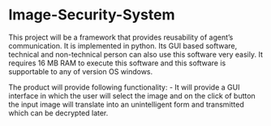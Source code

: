 # Image-Security-System

This project will be a framework that provides reusability of agent’s communication. It is 
implemented in python. Its GUI based software, technical and non-technical person can also use 
this software very easily. It requires 16 MB RAM to execute this software and this software is 
supportable to any of version OS windows. 

The product will provide following functionality: -
It will provide a GUI interface in which the user will select the image and on the click of button 
the input image will translate into an unintelligent form and transmitted which can be decrypted 
later.
